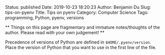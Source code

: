 Status: published
Date: 2019-10-23 18:20:23
Author: Benjamin Du
Slug: tips-on-pyenv
Title: Tips on pyenv
Category: Computer Science
Tags: programming, Python, pyenv, versions

**
Things on this page are fragmentary and immature notes/thoughts of the author.
Please read with your own judgement!
**


Precedence of versions of Python are defined in `$HOME/.pyenv/version`.
Place the version of Python that you want to use in the first line of the file.
